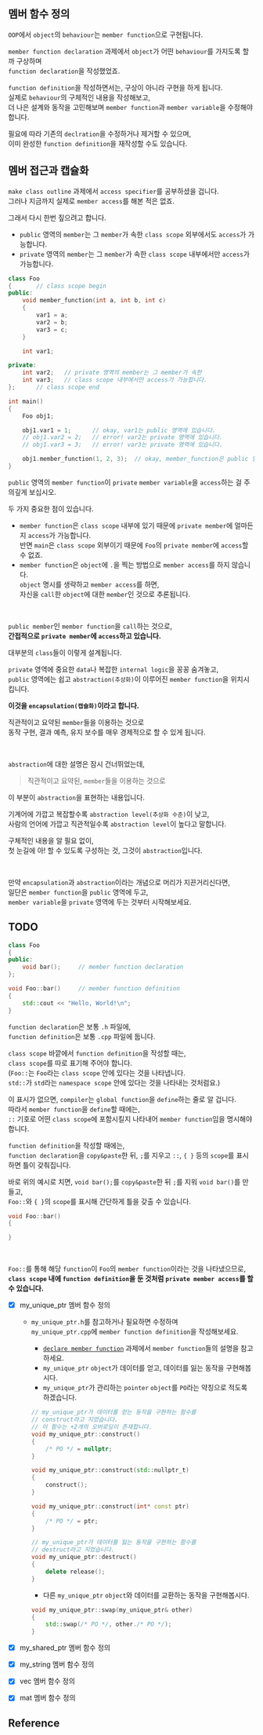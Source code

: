 ## 멤버 함수 정의

`OOP`에서 `object`의 `behaviour`는 `member function`으로 구현됩니다.

`member function declaration` 과제에서 `object`가 어떤 `behaviour`를 가지도록 할까 구상하며   
`function declaration`을 작성했었죠.

`function definition`을 작성하면서는, 구상이 아니라 구현을 하게 됩니다.   
실제로 `behaviour`의 구체적인 내용을 작성해보고,   
더 나은 설계와 동작을 고민해보며 `member function`과 `member variable`을 수정해야합니다.   

필요에 따라 기존의 `declration`을 수정하거나 제거할 수 있으며,   
이미 완성한 `function definition`을 재작성할 수도 있습니다.   

## 멤버 접근과 캡슐화

`make class outline` 과제에서 `access specifier`를 공부하셨을 겁니다.   
그러나 지금까지 실제로 `member access`를 해본 적은 없죠.   

그래서 다시 한번 짚으려고 합니다.

- `public` 영역의 `member`는 그 `member`가 속한 `class scope` 외부에서도 `access`가 가능합니다.
- `private` 영역의 `member`는 그 `member`가 속한 `class scope` 내부에서만 `access`가 가능합니다.

```cpp
class Foo
{       // class scope begin
public:
    void member_function(int a, int b, int c)
    {
        var1 = a;
        var2 = b;
        var3 = c;
    }

    int var1;

private:
    int var2;   // private 영역의 member는 그 member가 속한
    int var3;   // class scope 내부에서만 access가 가능합니다.
};      // class scope end

int main()
{
    Foo obj1;

    obj1.var1 = 1;      // okay, var1는 public 영역에 있습니다.
    // obj1.var2 = 2;   // error! var2는 private 영역에 있습니다.
    // obj1.var3 = 3;   // error! var3는 private 영역에 있습니다.

    obj1.member_function(1, 2, 3);  // okay, member_function은 public 영역에 있습니다.
}
```

`public` 영역의 `member function`이 `private` `member variable`을 `access`하는 걸 주의깊게 보십시오.

두 가지 중요한 점이 있습니다.

- `member function`은 `class scope` 내부에 있기 때문에 `private member`에 얼마든지 `access`가 가능합니다.   
반면 `main`은 `class scope` 외부이기 때문에 `Foo`의 `private member`에 `access`할 수 없죠.  
- `member function`은 `object`에 `.`을 찍는 방법으로 `member access`를 하지 않습니다.   
`object` 명시를 생략하고 `member access`를 하면,   
자신을 `call`한 `object`에 대한 `member`인 것으로 추론됩니다.

<br>

`public member`인 `member function`을 `call`하는 것으로,   
**간접적으로 `private member`에 `access`하고 있습니다.**

대부분의 `class`들이 이렇게 설계됩니다.

`private` 영역에 중요한 `data`나 복잡한 `internal logic`을 꽁꽁 숨겨놓고,   
`public` 영역에는 쉽고 `abstraction(추상화)`이 이루어진 `member function`을 위치시킵니다.

**이것을 `encapsulation(캡슐화)`이라고 합니다.**   

직관적이고 요약된 `member`들을 이용하는 것으로   
동작 구현, 결과 예측, 유지 보수를 매우 경제적으로 할 수 있게 됩니다. 

<br>

`abstraction`에 대한 설명은 잠시 건너뛰었는데,

>직관적이고 요약된, `member`들을 이용하는 것으로

이 부분이 `abstraction`을 표현하는 내용입니다.   

기계어에 가깝고 복잡할수록 `abstraction level(추상화 수준)`이 낮고,   
사람의 언어에 가깝고 직관적일수록 `abstraction level`이 높다고 말합니다.

구체적인 내용을 알 필요 없이,   
첫 눈길에 아! 할 수 있도록 구성하는 것, 그것이 `abstraction`입니다.

<br>

만약 `encapsulation`과 `abstraction`이라는 개념으로 머리가 지끈거리신다면,   
일단은 `member function`을 `public` 영역에 두고,   
`member variable`을 `private` 영역에 두는 것부터 시작해보세요.

## TODO

```cpp
class Foo
{
public:
    void bar();     // member function declaration
};

void Foo::bar()     // member function definition
{
    std::cout << "Hello, World!\n";
}
```

`function declaration`은 보통 `.h` 파일에,   
`function definition`은 보통 `.cpp` 파일에 둡니다.

`class scope` 바깥에서 `function definition`을 작성할 때는,   
`class scope`를 따로 표기해 주어야 합니다.   
(`Foo::`는 `Foo`라는 `class scope` 안에 있다는 것을 나타냅니다.   
`std::`가 `std`라는 `namespace scope` 안에 있다는 것을 나타내는 것처럼요.)

이 표시가 없으면, `compiler`는 `global function`을 `define`하는 줄로 알 겁니다.   
따라서 `member function`을 `define`할 때에는,   
`::` 기호로 어떤 `class scope`에 포함시킬지 나타내어 `member function`임을 명시해야 합니다.

`function definition`을 작성할 때에는,   
`function declaration`을 `copy&paste`한 뒤, `;`를 지우고 `::`, `{ }` 등의 `scope`를 표시하면 틀이 갖춰집니다.   

바로 위의 예시로 치면, `void bar();`를 `copy&paste`한 뒤 `;`를 지워 `void bar()`를 만들고,   
`Foo::`와 `{ }`의 `scope`를 표시해 간단하게 틀을 갖출 수 있습니다.

```cpp
void Foo::bar()
{

}
```

<br>

`Foo::`를 통해 해당 `function`이 `Foo`의 `member function`이라는 것을 나타냈으므로,   
**`class scope` 내에 `function definition`을 둔 것처럼 `private member access`를 할 수 있습니다.**

- [X] my_unique_ptr 멤버 함수 정의

    - `my_unique_ptr.h`를 참고하거나 필요하면 수정하며   
    `my_unique_ptr.cpp`에 `member function definition`을 작성해보세요.

        - [`declare member function`](https://github.com/Woon-2/cpp-study/blob/assignments-CS-1-CS-114/assignment-sprint1-write-cpp-classes/4.declare%20member%20functions.md) 과제에서 `member function`들의 설명을 참고하세요.   
        - `my_unique_ptr` `object`가 데이터를 얻고, 데이터를 잃는 동작을 구현해봅시다.
        - `my_unique_ptr`가 관리하는 `pointer` `object`를 `PO`라는 약칭으로 적도록 하겠습니다.

        ```cpp
        // my_unique_ptr가 데이터를 얻는 동작을 구현하는 함수를
        // construct라고 지었습니다.
        // 이 함수는 +2개의 오버로딩이 존재합니다.
        void my_unique_ptr::construct()
        {
            /* PO */ = nullptr;
        }

        void my_unique_ptr::construct(std::nullptr_t)
        {
            construct();
        }

        void my_unique_ptr::construct(int* const ptr)
        {
            /* PO */ = ptr;
        }

        // my_unique_ptr가 데이터를 잃는 동작을 구현하는 함수를
        // destruct라고 지었습니다.
        void my_unique_ptr::destruct()
        {
            delete release();
        }
        ```

        - 다른 `my_unique_ptr` `object`와 데이터를 교환하는 동작을 구현해봅시다.
  
        ```cpp
        void my_unique_ptr::swap(my_unique_ptr& other)
        {
            std::swap(/* PO */, other./* PO */);
        }
        ```

- [X] my_shared_ptr 멤버 함수 정의
- [X] my_string 멤버 함수 정의
- [X] vec 멤버 함수 정의
- [X] mat 멤버 함수 정의

## Reference